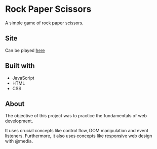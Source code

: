 # Rock Paper Scissors
A simple game of rock paper scissors.

## Site
Can be played [here](https://uauramenezes.github.io/rock-paper-scissors/)

## Built with
* JavaScript
* HTML
* CSS

## About
The objective of this project was to practice the fundamentals of web development.

It uses crucial concepts like control flow, DOM manipulation and event listeners. Furthermore, it also uses concepts like responsive web design with @media.
